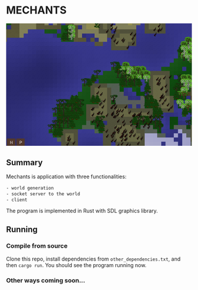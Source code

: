 # MECHANTS

![Picture of generated world](screenshots/screenshot1.png "Example screenshot")

## Summary

Mechants is application with three functionalities:

    - world generation
    - socket server to the world
    - client

The program is implemented in Rust with SDL graphics library.

## Running

### Compile from source

Clone this repo, install dependencies from ```other_dependencies.txt```, and then ```cargo run```. You should see the program running now.

### Other ways coming soon...

